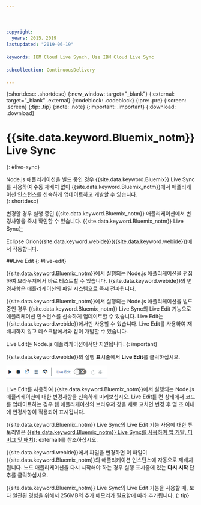 ```yaml
---



copyright:
  years: 2015，2019
lastupdated: "2019-06-19"

keywords: IBM Cloud Live Synch, Use IBM Cloud Live Sync

subcollection: ContinuousDelivery

---
```


{:shortdesc: .shortdesc}
{:new_window: target="_blank"}
{:external: target="_blank" .external}
{:codeblock: .codeblock}
{:pre: .pre}
{:screen: .screen}
{:tip: .tip}
{:note: .note}
{:important: .important}
{:download: .download}

# {{site.data.keyword.Bluemix_notm}} Live Sync
{: #live-sync}

Node.js 애플리케이션을 빌드 중인 경우 {{site.data.keyword.Bluemix}} Live Sync를 사용하여 수동 재배치 없이 {{site.data.keyword.Bluemix_notm}}에서 애플리케이션 인스턴스를 신속하게 업데이트하고 개발할 수 있습니다.   
{: shortdesc}

변경할 경우 실행 중인 {{site.data.keyword.Bluemix_notm}} 애플리케이션에서 변경사항을 즉시 확인할 수 있습니다. {{site.data.keyword.Bluemix_notm}} Live Sync는
<!--from both the command line and -->
Eclipse Orion{{site.data.keyword.webide}}({{site.data.keyword.webide}})에서 작동합니다. 

##Live Edit
{: #live-edit}

{{site.data.keyword.Bluemix_notm}}에서 실행되는 Node.js 애플리케이션을 편집하여 브라우저에서 바로 테스트할 수 있습니다. {{site.data.keyword.webide}}의 변경사항은 애플리케이션의 파일 시스템으로 즉시 전파됩니다.

{{site.data.keyword.Bluemix_notm}}에서 실행되는 Node.js 애플리케이션을 빌드 중인 경우 {{site.data.keyword.Bluemix_notm}} Live Sync의 Live Edit 기능으로 애플리케이션 인스턴스를 신속하게 업데이트할 수 있습니다. Live Edit는 {{site.data.keyword.webide}}에서만 사용할 수 있습니다. Live Edit를 사용하여 재배치하지 않고 데스크탑에서와 같이 개발할 수 있습니다.

Live Edit는 Node.js 애플리케이션에서만 지원됩니다.
{: important}

{{site.data.keyword.webide}}의 실행 표시줄에서 **Live Edit**를 클릭하십시오.

![Live Edit가 포함된 실행 표시줄의 이미지](images/cloud-live-sync-light.png)

Live Edit를 사용하여 {{site.data.keyword.Bluemix_notm}}에서 실행되는 Node.js 애플리케이션에 대한 변경사항을 신속하게 미리보십시오. Live Edit를 켠 상태에서 코드를 업데이트하는 경우 웹 애플리케이션의 브라우저 창을 새로 고치면 변경 후 몇 초 이내에 변경사항이 적용되어 표시됩니다.

{{site.data.keyword.Bluemix_notm}} Live Sync의 Live Edit 기능 사용에 대한 튜토리얼은 [{{site.data.keyword.Bluemix_notm}} Live Sync를 사용하여 앱 개발, 디버그 및 배치](https://www.ibm.com/cloud/garage/tutorials/use-live-sync-to-develop-debug-and-deploy-your-app){: external}를 참조하십시오.

{{site.data.keyword.webide}}에서 파일을 변경하면 이 파일이 {{site.data.keyword.Bluemix_notm}}의 애플리케이션 인스턴스에 자동으로 재배치됩니다. 노드 애플리케이션을 다시 시작해야 하는 경우 실행 표시줄에 있는 **다시 시작** 단추를 클릭하십시오.

{{site.data.keyword.Bluemix_notm}} Live Sync의 Live Edit 기능을 사용할 때, 보다 일관된 경험을 위해서 256MB의 추가 메모리가 필요함에 따라 추가됩니다.
{: tip}
